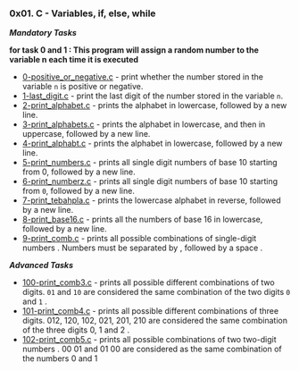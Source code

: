 ### 0x01. C - Variables, if, else, while

___Mandatory Tasks___

__for task 0 and 1 : This program will assign a random number to the variable n each time it is executed__

- [0-positive_or_negative.c](https://github.com/8srael/alx-low_level_programming/tree/main/0x01-variables_if_else_while/0-positive_or_negative.c) - print whether the number stored in the variable `n` is positive or negative.
- [1-last_digit.c](https://github.com/8srael/alx-low_level_programming/tree/main/0x01-variables_if_else_while/1-last_digit.c) -  print the last digit of the number stored in the variable `n`.
- [2-print_alphabet.c](https://github.com/8srael/alx-low_level_programming/edit/main/0x01-variables_if_else_while/2-print_alphabet.c) - prints the alphabet in lowercase, followed by a new line.
- [3-print_alphabets.c](https://github.com/8srael/alx-low_level_programming/edit/main/0x01-variables_if_else_while/3-print_alphabets.c) - prints the alphabet in lowercase, and then in uppercase, followed by a new line.
- [4-print_alphabt.c](https://github.com/8srael/alx-low_level_programming/edit/main/0x01-variables_if_else_while/4-print_alphabt.c) - prints the alphabet in lowercase, followed by a new line.
- [5-print_numbers.c](https://github.com/8srael/alx-low_level_programming/edit/main/0x01-variables_if_else_while/5-print_numbers.c) - prints all single digit numbers of base 10 starting from 0, followed by a new line.
- [6-print_numberz.c](https://github.com/8srael/alx-low_level_programming/edit/main/0x01-variables_if_else_while/6-print_numberz.c) - prints all single digit numbers of base 10 starting from `0`, followed by a new line.
- [7-print_tebahpla.c](https://github.com/8srael/alx-low_level_programming/edit/main/0x01-variables_if_else_while/7-print_tebahpla.c) - prints the lowercase alphabet in reverse, followed by a new line.
- [8-print_base16.c](https://github.com/8srael/alx-low_level_programming/edit/main/0x01-variables_if_else_while/8-print_base16.c) - prints all the numbers of base 16 in lowercase, followed by a new line.
- [9-print_comb.c](https://github.com/8srael/alx-low_level_programming/edit/main/0x01-variables_if_else_while/9-print_comb.c) - prints all possible combinations of single-digit numbers . Numbers must be separated by , followed by a space .

___Advanced Tasks___

- [100-print_comb3.c](https://github.com/8srael/alx-low_level_programming/edit/main/0x01-variables_if_else_while/100-print_comb3.c) - prints all possible different combinations of two digits. `01` and `10` are considered the same combination of the two digits `0` and `1` .
- [101-print_comb4.c](https://github.com/8srael/alx-low_level_programming/edit/main/0x01-variables_if_else_while/101-print_comb4.c) - prints all possible different combinations of three digits. 012, 120, 102, 021, 201, 210 are considered the same combination of the three digits 0, 1 and 2 .
- [102-print_comb5.c](https://github.com/8srael/alx-low_level_programming/edit/main/0x01-variables_if_else_while/102-print_comb5.c) - prints all possible combinations of two two-digit numbers . 00 01 and 01 00 are considered as the same combination of the numbers 0 and 1


